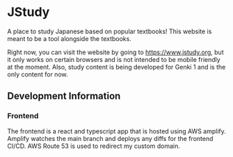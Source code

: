 # JStudy
A place to study Japanese based on popular textbooks! This website is meant to be a tool alongside the textbooks. 

Right now, you can visit the website by going to https://www.jstudy.org, but it only works on certain browsers and is not intended to be mobile friendly at the moment. Also, study content is being developed for Genki 1 and is the only content for now.


## Development Information
### Frontend
The frontend is a react and typescript app that is hosted using AWS amplify. Amplify watches the main branch and deploys any diffs for the frontend CI/CD. AWS Route 53 is used to redirect my custom domain.

